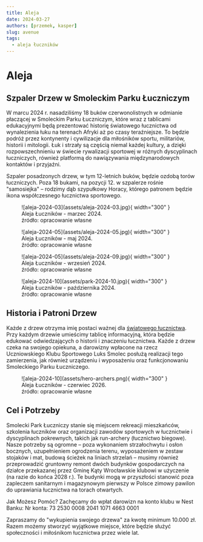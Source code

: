 ```yaml
---
title: Aleja
date: 2024-03-27
authors: [przemek, kasper]
slug: avenue
tags:
  - aleja łuczników
---
```


# Aleja

## Szpaler Drzew w Smoleckim Parku Łuczniczym
W marcu 2024 r. nasadziliśmy 18 buków czerwonolistnych w odmianie płaczącej w Smoleckim Parku Łuczniczym, które wraz z tablicami edukacyjnymi będą prezentować historię światowego łucznictwa od wynalezienia łuku na terenach Afryki aż po czasy teraźniejsze. To będzie podróż przez kontynenty i cywilizacje dla miłośników sportu, militariów, historii i mitologii. Łuk i strzały są częścią niemal każdej kultury, a dzięki rozpowszechnieniu w świecie rywalizacji sportowej w różnych dyscyplinach łuczniczych, również platformą do nawiązywania międzynarodowych kontaktów i przyjaźni.

Szpaler posadzonych drzew, w tym 12-letnich buków, będzie ozdobą torów łuczniczych. Poza 18 bukami, na pozycji 12. w szpalerze rośnie "samosiejka" – rodzimy dąb szypułkowy Horacy, którego patronem będzie ikona współczesnego łucznictwa sportowego.

<figure markdown="span">
  ![aleja-2024-03](assets/aleja-2024-03.jpg){ width="300" }
  <figcaption>Aleja Łuczników - marzec 2024.<br>
     źródło: opracowanie własne</figcaption>
</figure>

<figure markdown="span">
  ![aleja-2024-05](assets/aleja-2024-05.jpg){ width="300" }
  <figcaption>Aleja Łuczników - maj 2024.<br>
     źródło: opracowanie własne</figcaption>
</figure>

<figure markdown="span">
  ![aleja-2024-05](assets/aleja-2024-09.jpg){ width="300" }
  <figcaption>Aleja Łuczników - wrzesień 2024.<br>
     źródło: opracowanie własne</figcaption>
</figure>

<figure markdown="span">
  ![aleja-2024-10](assets/park-2024-10.jpg){ width="300" }
  <figcaption>Aleja Łuczników - października 2024.<br>
     źródło: opracowanie własne</figcaption>
</figure>

## Historia i Patroni Drzew
Każde z drzew otrzyma imię postaci ważnej dla [światowego łucznictwa](archers.md). Przy każdym drzewie umieścimy tablicę informacyjną, która będzie edukować odwiedzających o historii i znaczeniu łucznictwa. Każde z drzew czeka na swojego opiekuna, a darowizny wpłacone na rzecz Uczniowskiego Klubu Sportowego Luks Smolec posłużą realizacji tego zamierzenia, jak również urządzeniu i wyposażeniu oraz funkcjonowaniu Smoleckiego Parku Łuczniczego.

<figure markdown="span">
  ![aleja-2024-10](assets/hero-archers.png){ width="300" }
  <figcaption>Aleja Łuczników - czerwiec 2026.<br>
     źródło: opracowanie własne</figcaption>
</figure>

## Cel i Potrzeby
Smolecki Park Łuczniczy stanie się miejscem rekreacji mieszkańców, szkolenia łuczników oraz organizacji zawodów sportowych w łucznictwie i dyscyplinach pokrewnych, takich jak run-archery (łucznictwo biegowe). Nasze potrzeby są ogromne – poza wykonaniem strzałochwytu i osłon bocznych, uzupełnieniem ogrodzenia terenu, wyposażeniem w zestaw stojaków i mat, budową ścieżek na liniach strzelań – musimy również przeprowadzić gruntowny remont dwóch budynków gospodarczych na działce przekazanej przez Gminę Kąty Wrocławskie klubowi w użyczenie (na razie do końca 2028 r.). Te budynki mogą w przyszłości stanowić poza zapleczem sanitarnym i magazynowym pierwszy w Polsce zimowy pawilon do uprawiania łucznictwa na torach otwartych.

Jak Możesz Pomóc?
Zachęcamy do wpłat darowizn na konto klubu w Nest Banku:
Nr konta: 73 2530 0008 2041 1071 4663 0001

Zapraszamy do "wykupienia swojego drzewa" za kwotę minimum 10.000 zł. Razem możemy stworzyć wyjątkowe miejsce, które będzie służyć społeczności i miłośnikom łucznictwa przez wiele lat.


